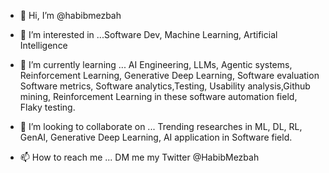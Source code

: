 - 👋 Hi, I’m @habibmezbah
- 👀 I’m interested in ...Software Dev, Machine Learning, Artificial Intelligence
- 🌱 I’m currently learning ... AI Engineering, LLMs, Agentic systems, Reinforcement Learning, Generative Deep Learning, Software evaluation
Software metrics, Software analytics,Testing, Usability analysis,Github mining, Reinforcement Learning in these software automation field, Flaky testing. 

- 💞️ I’m looking to collaborate on ... Trending researches in ML, DL, RL, GenAI, Generative Deep Learning, AI application in Software field. 
- 📫 How to reach me ... DM me my Twitter @HabibMezbah 

<!---
habibmezbah/habibmezbah is a ✨ special ✨ repository because its `README.md` (this file) appears on your GitHub profile.
You can click the Preview link to take a look at your changes.
--->
